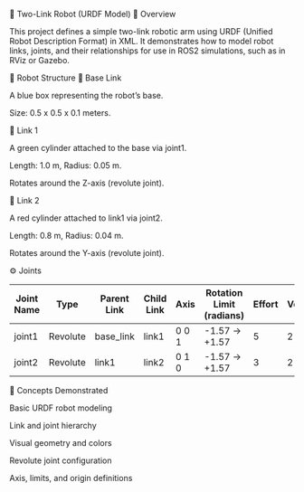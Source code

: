 🤖 Two-Link Robot (URDF Model)
📖 Overview

This project defines a simple two-link robotic arm using URDF (Unified Robot Description Format) in XML.
It demonstrates how to model robot links, joints, and their relationships for use in ROS2 simulations, such as in RViz or Gazebo.

🧩 Robot Structure
🔹 Base Link

A blue box representing the robot’s base.

Size: 0.5 x 0.5 x 0.1 meters.

🔹 Link 1

A green cylinder attached to the base via joint1.

Length: 1.0 m, Radius: 0.05 m.

Rotates around the Z-axis (revolute joint).

🔹 Link 2

A red cylinder attached to link1 via joint2.


Length: 0.8 m, Radius: 0.04 m.

Rotates around the Y-axis (revolute joint).

⚙️ Joints

| Joint Name | Type     | Parent Link | Child Link | Axis  | Rotation Limit (radians) | Effort | Velocity |
| ---------- | -------- | ----------- | ---------- | ----- | ------------------------ | ------ | -------- |
| joint1     | Revolute | base_link   | link1      | 0 0 1 | -1.57 → +1.57            | 5      | 2        |
| joint2     | Revolute | link1       | link2      | 0 1 0 | -1.57 → +1.57            | 3      | 2        |

🧠 Concepts Demonstrated

Basic URDF robot modeling

Link and joint hierarchy

Visual geometry and colors

Revolute joint configuration

Axis, limits, and origin definitions
